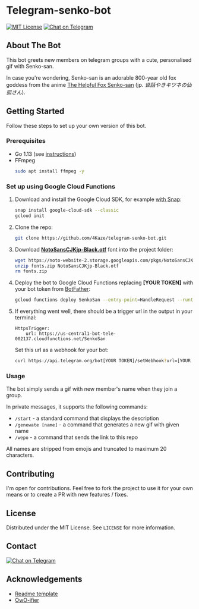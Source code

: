 # Telegram-senko-bot


[![MIT License][license-shield]][license-url]
[![Chat on Telegram][telegram-bot-shield]][telegram-bot-url]

## About The Bot

This bot greets new members on telegram groups with a cute, personalised gif with Senko-san.

In case you're wondering, Senko-san is an adorable 800-year old fox goddess from the anime [The Helpful Fox Senko-san](https://myanimelist.net/anime/38759/Sewayaki_Kitsune_no_Senko-san) (jp. *世話やきキツネの仙狐さん*).

<!-- GETTING STARTED -->
## Getting Started

Follow these steps to set up your own version of this bot.

### Prerequisites

* Go 1.13 (see [instructions](https://golang.org/doc/install))
* FFmpeg
  ```sh
  sudo apt install ffmpeg -y
  ```

### Set up using Google Cloud Functions

1. Download and install the Google Cloud SDK, for example [with Snap](https://cloud.google.com/sdk/docs/downloads-snap):
   ```sh
   snap install google-cloud-sdk --classic
   gcloud init
   ```
2. Clone the repo:
   ```sh
   git clone https://github.com/4Kaze/telegram-senko-bot.git
   ```
3. Download [**NotoSansCJKjp-Black.otf**](https://www.google.com/get/noto/help/cjk/) font into the project folder:
    ```sh
   wget https://noto-website-2.storage.googleapis.com/pkgs/NotoSansCJKjp-hinted.zip -O fonts.zip
   unzip fonts.zip NotoSansCJKjp-Black.otf
   rm fonts.zip
   ```
4. Deploy the bot to Google Cloud Functions replacing **[YOUR TOKEN]** with your bot token from [BotFather](https://t.me/botfather):
    ```sh
   gcloud functions deploy SenkoSan --entry-point=HandleRequest --runtime go113 --trigger-http --allow-unauthenticated --set-env-vars TOKEN=[YOUR TOKEN]
   ```
5. If everything went well, there should be a trigger url in the output in your terminal:
    ```
    HttpsTrigger:
        url: https://us-central1-bot-tele-002137.cloudfunctions.net/SenkoSan
    ```
   Set this url as a webhook for your bot:
     ```sh
   curl https://api.telegram.org/bot[YOUR TOKEN]/setWebhook?url=[YOUR URL]
      ```

### Usage

The bot simply sends a gif with new member's name when they join a group.

In private messages, it supports the following commands:
* `/start` - a standard command that displays the description
* `/genewate [name]` - a command that generates a new gif with given name 
* `/wepo` - a command that sends the link to this repo

All names are stripped from emojis and truncated to maximum 20 characters.

## Contributing

I'm open for contributions. Feel free to fork the project to use it for your own means or to create a PR with new features / fixes.

## License

Distributed under the MIT License. See `LICENSE` for more information.


<!-- CONTACT -->
## Contact

[![Chat on Telegram][telegram-shield]][telegram-profile-url]


## Acknowledgements

* [Readme template](https://github.com/othneildrew/Best-README-Template)
* [OwO-ifier](https://lingojam.com/OwO-ifier%28UwU%29)


[license-shield]: https://img.shields.io/github/license/4kaze/telegram-senko-bot
[license-url]: https://github.com/4Kaze/telegram-senko-bot/blob/main/LICENSE
[telegram-bot-url]: https://t.me/lolimnotabot
[telegram-bot-shield]: https://img.shields.io/badge/Demo-Senko-green?logo=telegram
[telegram-shield]: https://img.shields.io/badge/-Contact%20me%20on%20Telegram-gray?logo=telegram
[telegram-profile-url]: https://t.me/yonkaze